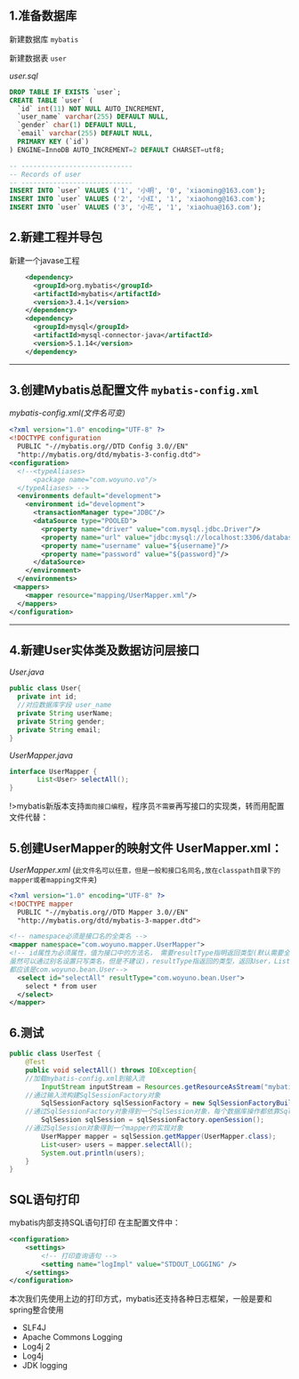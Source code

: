 ## 1.准备数据库

新建数据库 `mybatis`

新建数据表 `user`

*user.sql*

```sql
DROP TABLE IF EXISTS `user`;
CREATE TABLE `user` (
  `id` int(11) NOT NULL AUTO_INCREMENT,
  `user_name` varchar(255) DEFAULT NULL,
  `gender` char(1) DEFAULT NULL,
  `email` varchar(255) DEFAULT NULL,
  PRIMARY KEY (`id`)
) ENGINE=InnoDB AUTO_INCREMENT=2 DEFAULT CHARSET=utf8;

-- ----------------------------
-- Records of user
-- ----------------------------
INSERT INTO `user` VALUES ('1', '小明', '0', 'xiaoming@163.com');
INSERT INTO `user` VALUES ('2', '小红', '1', 'xiaohong@163.com');
INSERT INTO `user` VALUES ('3', '小花', '1', 'xiaohua@163.com');
```

## 2.新建工程并导包

新建一个javase工程
```xml
    <dependency>
      <groupId>org.mybatis</groupId>
      <artifactId>mybatis</artifactId>
      <version>3.4.1</version>
    </dependency>
    <dependency>
      <groupId>mysql</groupId>
      <artifactId>mysql-connector-java</artifactId>
      <version>5.1.14</version>
    </dependency>
```
<!-- 将 [Log4j.xml或log4j.properties](jar/log4j.zip ':ignore') 置与 `classpath` 中 -->

---

## 3.创建Mybatis总配置文件 `mybatis-config.xml`

*mybatis-config.xml(文件名可变)*

```xml
<?xml version="1.0" encoding="UTF-8" ?>
<!DOCTYPE configuration
  PUBLIC "-//mybatis.org//DTD Config 3.0//EN"
  "http://mybatis.org/dtd/mybatis-3-config.dtd">
<configuration>
  <!--<typeAliases>
      <package name="com.woyuno.vo"/>
  </typeAliases> -->
  <environments default="development">
    <environment id="development">
      <transactionManager type="JDBC"/>
      <dataSource type="POOLED">
        <property name="driver" value="com.mysql.jdbc.Driver"/>
        <property name="url" value="jdbc:mysql://localhost:3306/database?useUnicode=true&amp;characterEncoding=UTF-8"/>
        <property name="username" value="${username}"/>
        <property name="password" value="${password}"/>
      </dataSource>
    </environment>
  </environments>
 <mappers>
    <mapper resource="mapping/UserMapper.xml"/>
  </mappers> 
</configuration>
```

---

## 4.新建User实体类及数据访问层接口

*User.java*

```java
public class User{
  private int id;
  //对应数据库字段 user_name
  private String userName;
  private String gender;
  private String email;
}
```
*UserMapper.java*

```java
interface UserMapper {
	   List<User> selectAll();
}
```
!>mybatis新版本支持`面向接口编程`，程序员`不需要`再写接口的实现类，转而用配置文件代替：

## 5.创建UserMapper的映射文件 UserMapper.xml：

*UserMapper.xml*  (`此文件名可以任意，但是一般和接口名同名,放在classpath目录下的mapper或者mapping文件夹`)

```xml
<?xml version="1.0" encoding="UTF-8" ?>
<!DOCTYPE mapper
  PUBLIC "-//mybatis.org//DTD Mapper 3.0//EN"
  "http://mybatis.org/dtd/mybatis-3-mapper.dtd">

<!-- namespace必须是接口名的全类名 -->
<mapper namespace="com.woyuno.mapper.UserMapper">
<!-- id属性为必须属性，值为接口中的方法名， 需要resultType指明返回类型(默认需要全类名，
虽然可以通过别名设置只写类名，但是不建议)，resultType指返回的类型，返回User，List<User> 返回的类型
都应该是com.woyuno.bean.User-->
  <select id="selectAll" resultType="com.woyuno.bean.User">
    select * from user
  </select>
</mapper>
```

## 6.测试

```java
public class UserTest {
	@Test
	public void selectAll() throws IOException{
    //加载mybatis-config.xml到输入流
		InputStream inputStream = Resources.getResourceAsStream("mybatis-config.xml");
    //通过输入流构建SqlSessionFactory对象
		SqlSessionFactory sqlSessionFactory = new SqlSessionFactoryBuilder().build(inputStream);
    //通过SqlSessionFactory对象得到一个SqlSession对象，每个数据库操作都依靠SqlSession
		SqlSession sqlSession = sqlSessionFactory.openSession();
    //通过SqlSession对象得到一个mapper的实现对象
		UserMapper mapper = sqlSession.getMapper(UserMapper.class);
		List<user> users = mapper.selectAll();
		System.out.println(users);
	}
}
```

## SQL语句打印
mybatis内部支持SQL语句打印
在主配置文件中：

```xml
<configuration>
    <settings>
        <!-- 打印查询语句 -->
        <setting name="logImpl" value="STDOUT_LOGGING" />
    </settings>
</configuration>
```

本次我们先使用上边的打印方式，mybatis还支持各种日志框架，一般是要和spring整合使用
* SLF4J
* Apache Commons Logging
* Log4j 2
* Log4j
* JDK logging


